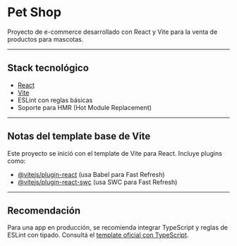 # Pet Shop

Proyecto de e-commerce desarrollado con React y Vite para la venta de productos para mascotas.

---

## Stack tecnológico

- [React](https://reactjs.org/)
- [Vite](https://vitejs.dev/)
- ESLint con reglas básicas
- Soporte para HMR (Hot Module Replacement)

---

## Notas del template base de Vite

Este proyecto se inició con el template de Vite para React. Incluye plugins como:

- [@vitejs/plugin-react](https://github.com/vitejs/vite-plugin-react) (usa Babel para Fast Refresh)
- [@vitejs/plugin-react-swc](https://github.com/vitejs/vite-plugin-react-swc) (usa SWC para Fast Refresh)

---

## Recomendación

Para una app en producción, se recomienda integrar TypeScript y reglas de ESLint con tipado. Consultá el [template oficial con TypeScript](https://github.com/vitejs/vite/tree/main/packages/create-vite/template-react-ts).
